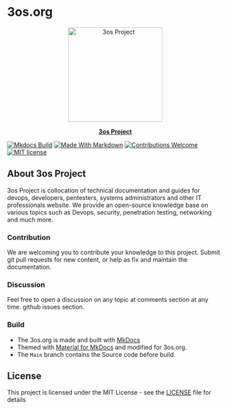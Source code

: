 # 3os.org

<p align="center">
  <a href="https://3os.org/">
    <img src="https://github.com/fire1ce/3os.org/raw/main/theme/logo/chart-donut-variant_transperent.png" width="220" alt="3os Project">
  </a>
</p>

<p align="center">
  <strong>
    <a href="https://3os.org/">3os Project</a> 
  </strong>
</p>

[![Mkdocs Build][mkdocs-build-badge]][mkdocs-build-url]
[![Made With Markdown][made-with-markdown-badge]][made-with-markdown-url]
[![Contributions Welcome][contributions-welcome-badge]][contributions-welcome-url]
[![MIT license][mit-license-badge]][mit-license-url]

## About 3os Project

3os Project is collocation of technical documentation and guides for devops, developers, pentesters, systems administrators and other IT professionals website. We provide an open-source knowledge base on various topics such as Devops, security, penetration testing, networking and much more.

### Contribution

We are welcoming you to contribute your knowledge to this project. Submit git pull requests for new content, or help as fix and maintain the documentation.

### Discussion

Feel free to open a discussion on any topic at comments section at any time. github issues section.

### Build

- The 3os.org is made and built with [MkDocs](https://www.mkdocs.org/)
- Themed with [Material for MkDocs](https://squidfunk.github.io/mkdocs-material/) and modified for 3os.org.
- The `Main` branch contains the Source code before build.

## License

This project is licensed under the MIT License - see the [LICENSE][license-url] file for details

<!-- appendices -->

[mkdocs-build-badge]: https://github.com/fire1ce/3os.org/actions/workflows/mkdocs-build.yml/badge.svg
[mkdocs-build-url]: https://github.com/fire1ce/3os.org/actions/workflows/mkdocs-build.yml
[made-with-markdown-badge]: https://img.shields.io/badge/Made%20with-Markdown-1f425f.svg
[made-with-markdown-url]: https://3os.org/guides/markdown-cheatsheet/about/
[contributions-welcome-badge]: https://img.shields.io/badge/contributions-welcome-brightgreen.svg?style=flat
[contributions-welcome-url]: https://github.com/fire1ce/3os.org/tree/main/docs
[mit-license-badge]: https://img.shields.io/badge/License-MIT-blue.svg
[mit-license-url]: https://mit-license.org/
[license-url]: https://github.com/fire1ce/3os.org/blob/main/license.md

<!-- end appendices -->
